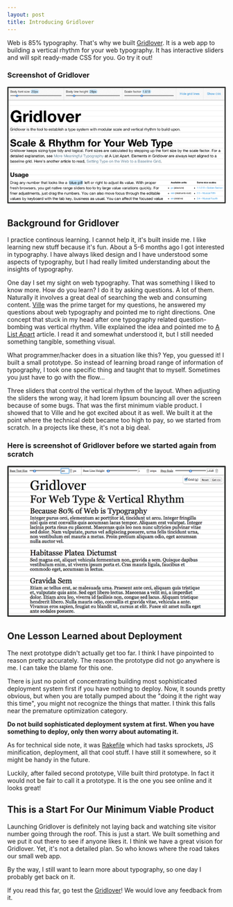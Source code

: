 ```yaml
---
layout: post
title: Introducing Gridlover
---
```

Web is 85% typography. That's why we built [Gridlover](http://www.gridlover.net). It is a web app to building a vertical rhythm for your web typography. It has interactive sliders and will spit ready-made CSS for you. Go try it out!

### Screenshot of Gridlover ###

![Screenshot of Gridlover](/images/gridlover-screenshot.png "Screenshot of Gridlover")

## Background for Gridlover ##

I practice continous learning. I cannot help it, it's built inside me. I like learning new stuff because it's fun. About a 5-6 months ago I got interested in typography. I have always liked design and I have understood some aspects of typography, but I had really limited understanding about the insights of typography. 

One day I set my sight on web typography. That was something I liked to know more. How do you learn? I do it by asking questions. A lot of them. Naturally it involves a great deal of searching the web and consuming content. [Ville](http://www.pumpula.net) was the prime target for my questions, he answered my questions about web typography and pointed me to right directions. One concept that stuck in my head after one typography related question-bombing was vertical rhythm. Ville explained the idea and pointed me to [A List Apart](http://www.alistapart.com/articles/settingtypeontheweb) article. I read it and somewhat understood it, but I still needed something tangible, something visual.

What programmer/hacker does in a situation like this? Yep, you guessed it! I built a small prototype. So instead of learning broad range of information of typography, I took one specific thing and taught that to myself. Sometimes you just have to go with the flow...

Three sliders that control the vertical rhythm of the layout. When adjusting the sliders the wrong way, it had lorem lipsum bouncing all over the screen because of some bugs. That was the first minimum viable product. I showed that to Ville and he got excited about it as well. We built it at the point where the technical debt became too high to pay, so we started from scratch. In a projects like these, it's not a big deal.

### Here is screenshot of Gridlover before we started again from scratch ###

![Screenshot of Gridlover prototype](/images/gridlover-early-prototype.png "Screenshot of Gridlover prototype")

## One Lesson Learned about Deployment ##

The next prototype didn't actually get too far. I think I have pinpointed to reason pretty accurately. The reason the prototype did not go anywhere is me. I can take the blame for this one.

There is just no point of concentrating building most sophisticated deployment system first if you have nothing to deploy. Now, It sounds pretty obvious, but when you are totally pumped about the "doing it the right way this time", you might not recognize the things that matter. I think this falls near the premature optimization category.

__Do not build sophisticated deployment system at first. When you have something to deploy, only then worry about automating it.__

As for technical side note, it was [Rakefile](http://rake.rubyforge.org) which had tasks sprockets, JS minification, deployment, all that cool stuff. I have still it somewhere, so it might be handy in the future.

Luckily, after failed second prototype, Ville built third prototype. In fact it would not be fair to call it a prototype. It is the one you see online and it looks great!

## This is a Start For Our Minimum Viable Product ##

Launching Gridlover is definitely not laying back and watching site visitor number going through the roof. This is just a start. We built something and we put it out there to see if anyone likes it. I think we have a great vision for Gridlover. Yet, it's not a detailed plan. So who knows where the road takes our small web app.

By the way, I still want to learn more about typography, so one day I probably get back on it.

If you read this far, go test the [Gridlover](http://www.gridlover.net)! We would love any feedback from it.
